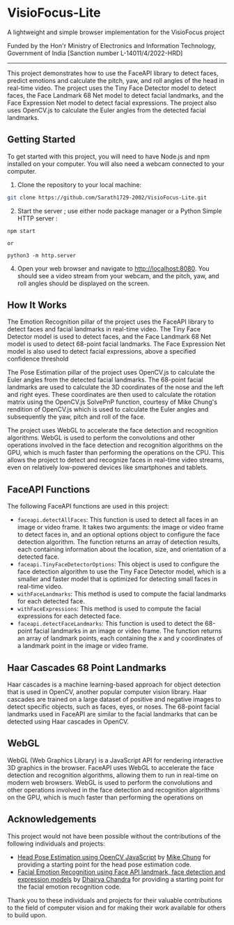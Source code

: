VisioFocus-Lite
===================================

A lightweight and simple browser implementation for the VisioFocus project

Funded by the Hon'r Ministry of Electronics and Information Technology, Government of India [Sanction number L-14011/4/2022-HRD]

------------------------------------------------------------------------------------------------------------------------

This project demonstrates how to use the FaceAPI library to detect faces, predict emotions and calculate the pitch, yaw, and roll angles of the head in real-time video. The project uses the Tiny Face Detector model to detect faces, the Face Landmark 68 Net model to detect facial landmarks, and the Face Expression Net model to detect facial expressions. The project also uses OpenCV.js to calculate the Euler angles from the detected facial landmarks.

Getting Started
---------------

To get started with this project, you will need to have Node.js and npm installed on your computer. You will also need a webcam connected to your computer.

1. Clone the repository to your local machine:
```bash
git clone https://github.com/Sarath1729-2002/VisioFocus-Lite.git
```
2. Start the server ; use either node package manager or a Python Simple HTTP server :
```
npm start

or

python3 -m http.server
```
4. Open your web browser and navigate to <http://localhost:8080>. You should see a video stream from your webcam, and the pitch, yaw, and roll angles should be displayed on the screen.

How It Works
------------

The Emotion Recognition pillar of the project uses the FaceAPI library to detect faces and facial landmarks in real-time video. The Tiny Face Detector model is used to detect faces, and the Face Landmark 68 Net model is used to detect 68-point facial landmarks. The Face Expression Net model is also used to detect facial expressions, above a specified confidence threshold

The Pose Estimation pillar of the project uses OpenCV.js to calculate the Euler angles from the detected facial landmarks. The 68-point facial landmarks are used to calculate the 3D coordinates of the nose and the left and right eyes. These coordinates are then used to calculate the rotation matrix using the OpenCV.js SolvePnP function, courtesy of Mike Chung's rendition of OpenCV.js which is used to calculate the Euler angles and subsequently the yaw, pitch and roll of the face.

The project uses WebGL to accelerate the face detection and recognition algorithms. WebGL is used to perform the convolutions and other operations involved in the face detection and recognition algorithms on the GPU, which is much faster than performing the operations on the CPU. This allows the project to detect and recognize faces in real-time video streams, even on relatively low-powered devices like smartphones and tablets.

FaceAPI Functions
-----------------

The following FaceAPI functions are used in this project:

* `faceapi.detectAllFaces`: This function is used to detect all faces in an image or video frame. It takes two arguments: the image or video frame to detect faces in, and an optional options object to configure the face detection algorithm. The function returns an array of detection results, each containing information about the location, size, and orientation of a detected face.
* `faceapi.TinyFaceDetectorOptions`: This object is used to configure the face detection algorithm to use the Tiny Face Detector model, which is a smaller and faster model that is optimized for detecting small faces in real-time video.
* `withFaceLandmarks`: This method is used to compute the facial landmarks for each detected face.
* `withFaceExpressions`: This method is used to compute the facial expressions for each detected face.
* `faceapi.detectFaceLandmarks`: This function is used to detect the 68-point facial landmarks in an image or video frame. The function returns an array of landmark points, each containing the x and y coordinates of a landmark point in the image or video frame.

Haar Cascades 68 Point Landmarks
--------------------------------

Haar cascades is a machine learning-based approach for object detection that is used in OpenCV, another popular computer vision library. Haar cascades are trained on a large dataset of positive and negative images to detect specific objects, such as faces, eyes, or noses. The 68-point facial landmarks used in FaceAPI are similar to the facial landmarks that can be detected using Haar cascades in OpenCV.

WebGL
-----

WebGL (Web Graphics Library) is a JavaScript API for rendering interactive 3D graphics in the browser. FaceAPI uses WebGL to accelerate the face detection and recognition algorithms, allowing them to run in real-time on modern web browsers. WebGL is used to perform the convolutions and other operations involved in the face detection and recognition algorithms on the GPU, which is much faster than performing the operations on


Acknowledgements
-----------------

This project would not have been possible without the contributions of the following individuals and projects:

* [Head Pose Estimation using OpenCV JavaScript](https://github.com/mjyc/head-pose-estimation-demo) by [Mike Chung](https://github.com/mjyc) for providing a starting point for the head pose estimation code.
* [Facial Emotion Recognition using Face API landmark, face detection and expression models](https://github.com/dhairyachandra/face-emotion-recognition) by [Dhairya Chandra](https://github.com/dhairyachandra) for providing a starting point for the facial emotion recognition code.

Thank you to these individuals and projects for their valuable contributions to the field of computer vision and for making their work available for others to build upon.
